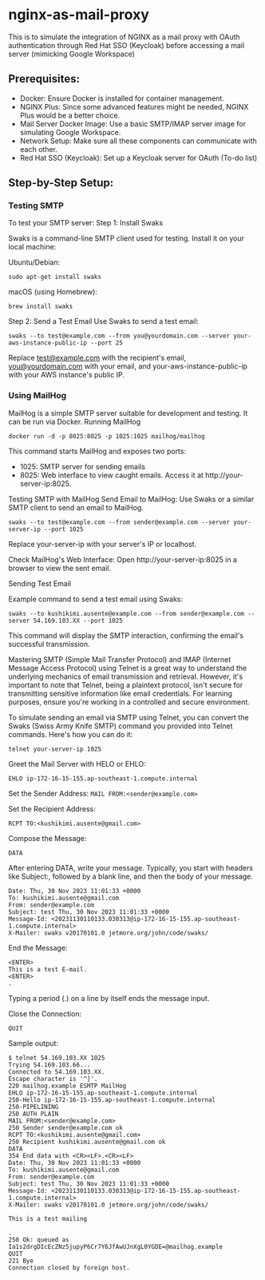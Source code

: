# nginx-as-mail-proxy
This is to simulate the integration of NGINX as a mail proxy with OAuth authentication through Red Hat SSO (Keycloak) before accessing a mail server (mimicking Google Workspace)

## Prerequisites:
- Docker: Ensure Docker is installed for container management.
- NGINX Plus: Since some advanced features might be needed, NGINX Plus would be a better choice.
- Mail Server Docker Image: Use a basic SMTP/IMAP server image for simulating Google Workspace.
- Network Setup: Make sure all these components can communicate with each other.
- Red Hat SSO (Keycloak): Set up a Keycloak server for OAuth (To-do list)


## Step-by-Step Setup:

### Testing SMTP

To test your SMTP server:
Step 1: Install Swaks

Swaks is a command-line SMTP client used for testing. Install it on your local machine:

Ubuntu/Debian:
```
sudo apt-get install swaks
```

macOS (using Homebrew):
```
brew install swaks
```

Step 2: Send a Test Email
Use Swaks to send a test email:
```
swaks --to test@example.com --from you@yourdomain.com --server your-aws-instance-public-ip --port 25
```

Replace test@example.com with the recipient's email, you@yourdomain.com with your email, and your-aws-instance-public-ip with your AWS instance's public IP.


### Using MailHog

MailHog is a simple SMTP server suitable for development and testing. It can be run via Docker.
Running MailHog
```
docker run -d -p 8025:8025 -p 1025:1025 mailhog/mailhog
```

This command starts MailHog and exposes two ports:
- 1025: SMTP server for sending emails
- 8025: Web interface to view caught emails. Access it at http://your-server-ip:8025.

Testing SMTP with MailHog
Send Email to MailHog:
Use Swaks or a similar SMTP client to send an email to MailHog.
```
swaks --to test@example.com --from sender@example.com --server your-server-ip --port 1025
```

Replace your-server-ip with your server's IP or localhost.

Check MailHog's Web Interface:
Open http://your-server-ip:8025 in a browser to view the sent email.

Sending Test Email

Example command to send a test email using Swaks:
```
swaks --to kushikimi.ausente@example.com --from sender@example.com --server 54.169.103.XX --port 1025
```

This command will display the SMTP interaction, confirming the email's successful transmission.


Mastering SMTP (Simple Mail Transfer Protocol) and IMAP (Internet Message Access Protocol) using Telnet is a great way to understand the underlying mechanics of email transmission and retrieval. However, it's important to note that Telnet, being a plaintext protocol, isn't secure for transmitting sensitive information like email credentials. For learning purposes, ensure you're working in a controlled and secure environment.

To simulate sending an email via SMTP using Telnet, you can convert the Swaks (Swiss Army Knife SMTP) command you provided into Telnet commands. Here's how you can do it:

```
telnet your-server-ip 1025
```

Greet the Mail Server with HELO or EHLO:
```
EHLO ip-172-16-15-155.ap-southeast-1.compute.internal
```

Set the Sender Address:
```MAIL FROM:<sender@example.com>```

Set the Recipient Address:
```
RCPT TO:<kushikimi.ausente@gmail.com>
```
Compose the Message:
```
DATA
```

After entering DATA, write your message. Typically, you start with headers like Subject:, followed by a blank line, and then the body of your message.
```
Date: Thu, 30 Nov 2023 11:01:33 +0000
To: kushikimi.ausente@gmail.com
From: sender@example.com
Subject: test Thu, 30 Nov 2023 11:01:33 +0000
Message-Id: <20231130110133.030313@ip-172-16-15-155.ap-southeast-1.compute.internal>
X-Mailer: swaks v20170101.0 jetmore.org/john/code/swaks/
```

End the Message:
```
<ENTER>
This is a test E-mail.
<ENTER>
.
```

Typing a period (.) on a line by itself ends the message input.

Close the Connection:
```
QUIT
```

Sample output: 
```
$ telnet 54.169.103.XX 1025
Trying 54.169.103.66...
Connected to 54.169.103.XX.
Escape character is '^]'.
220 mailhog.example ESMTP MailHog
EHLO ip-172-16-15-155.ap-southeast-1.compute.internal
250-Hello ip-172-16-15-155.ap-southeast-1.compute.internal
250-PIPELINING
250 AUTH PLAIN
MAIL FROM:<sender@example.com>
250 Sender sender@example.com ok
RCPT TO:<kushikimi.ausente@gmail.com>
250 Recipient kushikimi.ausente@gmail.com ok
DATA
354 End data with <CR><LF>.<CR><LF>
Date: Thu, 30 Nov 2023 11:01:33 +0000
To: kushikimi.ausente@gmail.com
From: sender@example.com
Subject: test Thu, 30 Nov 2023 11:01:33 +0000
Message-Id: <20231130110133.030313@ip-172-16-15-155.ap-southeast-1.compute.internal>
X-Mailer: swaks v20170101.0 jetmore.org/john/code/swaks/

This is a test mailing

.
250 Ok: queued as Ia1s2drgDIcEcZNz5jupyP6Cr7Y6JfAwUJnXgL0YGDE=@mailhog.example
QUIT
221 Bye
Connection closed by foreign host.
```

